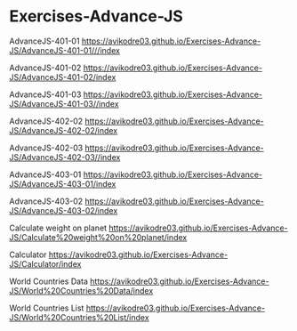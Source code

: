 # Exercises-Advance-JS

AdvanceJS-401-01
https://avikodre03.github.io/Exercises-Advance-JS/AdvanceJS-401-01///index

AdvanceJS-401-02
https://avikodre03.github.io/Exercises-Advance-JS/AdvanceJS-401-02/index

AdvanceJS-401-03
https://avikodre03.github.io/Exercises-Advance-JS/AdvanceJS-401-03//index

AdvanceJS-402-02
https://avikodre03.github.io/Exercises-Advance-JS/AdvanceJS-402-02/index

AdvanceJS-402-03
https://avikodre03.github.io/Exercises-Advance-JS/AdvanceJS-402-03//index

AdvanceJS-403-01
https://avikodre03.github.io/Exercises-Advance-JS/AdvanceJS-403-01/index

AdvanceJS-403-02
https://avikodre03.github.io/Exercises-Advance-JS/AdvanceJS-403-02/index

Calculate weight on planet
https://avikodre03.github.io/Exercises-Advance-JS/Calculate%20weight%20on%20planet/index

Calculator
https://avikodre03.github.io/Exercises-Advance-JS/Calculator/index

World Countries Data
https://avikodre03.github.io/Exercises-Advance-JS/World%20Countries%20Data/index

World Countries List
https://avikodre03.github.io/Exercises-Advance-JS/World%20Countries%20List/index
